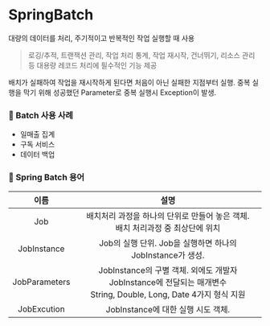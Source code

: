 # SpringBatch
대량의 데이터를 처리, 주기적이고 반복적인 작업 실행할 때 사용
> 로깅/추적, 트랜잭션 관리, 작업 처리 통계, 작업 재시작, 건너뛰기, 리소스 관리 등 대용량 레코드 처리에 필수적인 기능 제공

배치가 실패하여 작업을 재시작하게 된다면 처음이 아닌 실패한 지점부터 실행. 중복 실행을 막기 위해 성공했던 Parameter로 중복 실행시 Exception이 발생.

### 📌 Batch 사용 사례
- 일매출 집계
- 구독 서비스
- 데이터 백업

### 📌 Spring Batch 용어
|이름|설명|
|:--:|:--:|
|Job|배치처리 과정을 하나의 단위로 만들어 놓은 객체. <br> 배치 처리과정 중 최상단에 위치 |
|JobInstance|Job의 실행 단위. Job을 실행하면 하나의 JobInstance가 생성.|
|JobParameters|JobInstance의 구별 객체. 외에도 개발자 JobInstance에 전달되는 매개변수 <br> String, Double, Long, Date 4가지 형식 지원 |
|JobExcution|JobInstance에 대한 실행 시도 객체. 